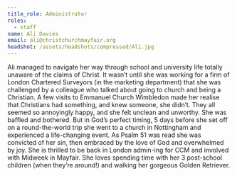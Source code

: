 ```yaml
---
title_role: Administrator
roles:
  - staff
name: Ali Davies
email: ali@christchurchmayfair.org
headshot: /assets/headshots/compressed/Ali.jpg
---
```

Ali managed to navigate her way through school and university life totally unaware of the claims of Christ. It wasn’t until she was working for a firm of London Chartered Surveyors (in the marketing department) that she was challenged by a colleague who talked about going to church and being a Christian. A few visits to Emmanuel Church Wimbledon made her realise that Christians had something, and knew someone, she didn’t. They all seemed so annoyingly happy, and she felt unclean and unworthy.  She was baffled and bothered.  But in God’s perfect timing, 5 days before she set off on a round-the-world trip she went to a church in Nottingham and experienced a life-changing event.  As Psalm 51 was read she was convicted of her sin, then embraced by the love of God and overwhelmed by joy.  She is thrilled to be back in London admin-ing for CCM and involved with Midweek in Mayfair.  She loves spending time with her 3 post-school children (when they’re around!) and walking her gorgeous Golden Retriever.

